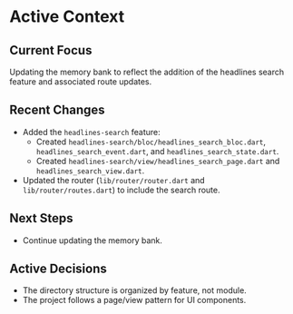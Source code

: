 # Active Context

## Current Focus

Updating the memory bank to reflect the addition of the headlines search feature and associated route updates.

## Recent Changes

- Added the `headlines-search` feature:
    - Created `headlines-search/bloc/headlines_search_bloc.dart`, `headlines_search_event.dart`, and `headlines_search_state.dart`.
    - Created `headlines-search/view/headlines_search_page.dart` and `headlines_search_view.dart`.
- Updated the router (`lib/router/router.dart` and `lib/router/routes.dart`) to include the search route.

## Next Steps

-   Continue updating the memory bank.

## Active Decisions

-   The directory structure is organized by feature, not module.
-   The project follows a page/view pattern for UI components.
